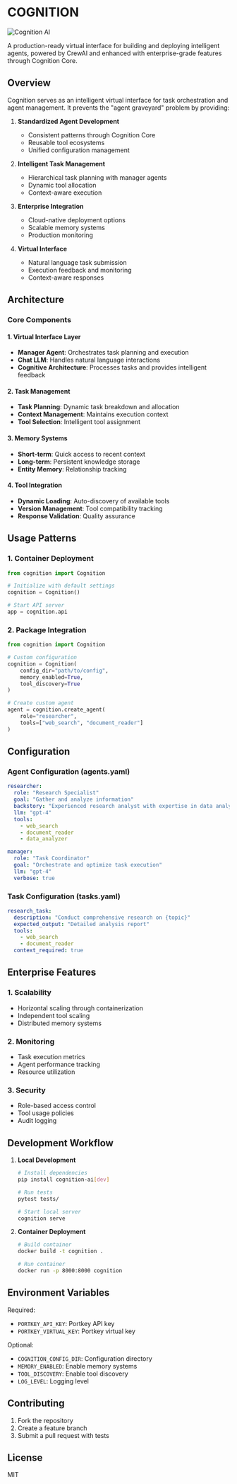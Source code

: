 # COGNITION

![Cognition AI](./designs/cognition-ai.jpg)

A production-ready virtual interface for building and deploying intelligent agents, powered by CrewAI and enhanced with enterprise-grade features through Cognition Core.

## Overview

Cognition serves as an intelligent virtual interface for task orchestration and agent management. It prevents the "agent graveyard" problem by providing:

1. **Standardized Agent Development**
   - Consistent patterns through Cognition Core
   - Reusable tool ecosystems
   - Unified configuration management

2. **Intelligent Task Management**
   - Hierarchical task planning with manager agents
   - Dynamic tool allocation
   - Context-aware execution

3. **Enterprise Integration**
   - Cloud-native deployment options
   - Scalable memory systems
   - Production monitoring

4. **Virtual Interface**
   - Natural language task submission
   - Execution feedback and monitoring
   - Context-aware responses

## Architecture

### Core Components

#### 1. Virtual Interface Layer
- **Manager Agent**: Orchestrates task planning and execution
- **Chat LLM**: Handles natural language interactions
- **Cognitive Architecture**: Processes tasks and provides intelligent feedback

#### 2. Task Management
- **Task Planning**: Dynamic task breakdown and allocation
- **Context Management**: Maintains execution context
- **Tool Selection**: Intelligent tool assignment

#### 3. Memory Systems
- **Short-term**: Quick access to recent context
- **Long-term**: Persistent knowledge storage
- **Entity Memory**: Relationship tracking

#### 4. Tool Integration
- **Dynamic Loading**: Auto-discovery of available tools
- **Version Management**: Tool compatibility tracking
- **Response Validation**: Quality assurance

## Usage Patterns

### 1. Container Deployment
```python
from cognition import Cognition

# Initialize with default settings
cognition = Cognition()

# Start API server
app = cognition.api
```

### 2. Package Integration
```python
from cognition import Cognition

# Custom configuration
cognition = Cognition(
    config_dir="path/to/config",
    memory_enabled=True,
    tool_discovery=True
)

# Create custom agent
agent = cognition.create_agent(
    role="researcher",
    tools=["web_search", "document_reader"]
)
```

## Configuration

### Agent Configuration (agents.yaml)
```yaml
researcher:
  role: "Research Specialist"
  goal: "Gather and analyze information"
  backstory: "Experienced research analyst with expertise in data analysis"
  llm: "gpt-4"
  tools:
    - web_search
    - document_reader
    - data_analyzer

manager:
  role: "Task Coordinator"
  goal: "Orchestrate and optimize task execution"
  llm: "gpt-4"
  verbose: true
```

### Task Configuration (tasks.yaml)
```yaml
research_task:
  description: "Conduct comprehensive research on {topic}"
  expected_output: "Detailed analysis report"
  tools:
    - web_search
    - document_reader
  context_required: true
```

## Enterprise Features

### 1. Scalability
- Horizontal scaling through containerization
- Independent tool scaling
- Distributed memory systems

### 2. Monitoring
- Task execution metrics
- Agent performance tracking
- Resource utilization

### 3. Security
- Role-based access control
- Tool usage policies
- Audit logging

## Development Workflow

1. **Local Development**
   ```bash
   # Install dependencies
   pip install cognition-ai[dev]

   # Run tests
   pytest tests/

   # Start local server
   cognition serve
   ```

2. **Container Deployment**
   ```bash
   # Build container
   docker build -t cognition .

   # Run container
   docker run -p 8000:8000 cognition
   ```

## Environment Variables

Required:
- `PORTKEY_API_KEY`: Portkey API key
- `PORTKEY_VIRTUAL_KEY`: Portkey virtual key

Optional:
- `COGNITION_CONFIG_DIR`: Configuration directory
- `MEMORY_ENABLED`: Enable memory systems
- `TOOL_DISCOVERY`: Enable tool discovery
- `LOG_LEVEL`: Logging level

## Contributing

1. Fork the repository
2. Create a feature branch
3. Submit a pull request with tests

## License

MIT